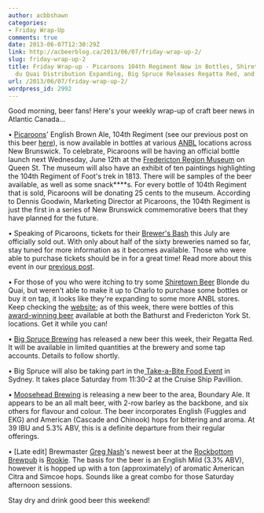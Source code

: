 ```yaml
---
author: acbbshawn
categories:
- Friday Wrap-Up
comments: true
date: 2013-06-07T12:30:29Z
link: http://acbeerblog.ca/2013/06/07/friday-wrap-up-2/
slug: friday-wrap-up-2
title: Friday Wrap-up - Picaroons 104th Regiment Now in Bottles, Shiretown Blonde
  du Quai Distribution Expanding, Big Spruce Releases Regatta Red, and more
url: /2013/06/07/friday-wrap-up-2/
wordpress_id: 2992
---
```


Good morning, beer fans! Here's your weekly wrap-up of craft beer news in Atlantic Canada...

• [Picaroons](https://www.facebook.com/picaroons)' English Brown Ale, 104th Regiment (see our previous post on this beer [here](http://atlanticcanadabeerblog.wordpress.com/2013/05/17/friday-wrap-up-20130517/)), is now available in bottles at various [ANBL](http://www.nbliquor.com/) locations across New Brunswick. To celebrate, Picaroons will be having an official bottle launch next Wednesday, June 12th at the [Fredericton Region Museum](http://frederictonregionmuseum.wordpress.com/) on Queen St. The museum will also have an exhibit of ten paintings highlighting the 104th Regiment of Foot's trek in 1813. There will be samples of the beer available, as well as some snack****s. For every bottle of 104th Regiment that is sold, Picaroons will be donating 25 cents to the museum. According to Dennis Goodwin, Marketing Director at Picaroons, the 104th Regiment is just the first in a series of New Brunswick commemorative beers that they have planned for the future.

• Speaking of Picaroons, tickets for their [Brewer's Bash](https://www.facebook.com/PicaroonsBrewersBash) this July are officially sold out. With only about half of the sixty breweries named so far, stay tuned for more information as it becomes available. Those who were able to purchase tickets should be in for a great time! Read more about this event in our [previous post](http://atlanticcanadabeerblog.wordpress.com/2013/05/14/more-details-on-picaroons-brewers-bash-in-july/).

• For those of you who were itching to try some [Shiretown Beer](https://www.facebook.com/shiretown) Blonde du Quai, but weren't able to make it up to Charlo to purchase some bottles or buy it on tap, it looks like they're expanding to some more ANBL stores. Keep checking the [website](http://www.nbliquor.com/location.html?upc=400000024493+&submit.x=44&submit.y=15); as of this week, there were bottles of this [award-winning beer](http://atlanticcanadabeerblog.wordpress.com/2013/04/19/friday-wrap-up-20130419/) available at both the Bathurst and Fredericton York St. locations. Get it while you can!

• [Big Spruce Brewing](https://www.facebook.com/BigSpruceBrewing) has released a new beer this week, their Regatta Red. It will be available in limited quantities at the brewery and some tap accounts. Details to follow shortly.

• Big Spruce will also be taking part in the[ Take-a-Bite Food Event](http://www.downtownsydney.ca/view-event.asp?id=29) in Sydney. It takes place Saturday from 11:30-2 at the Cruise Ship Pavillion.

• [Moosehead Brewing](http://moosehead.ca/home/) is releasing a new beer to the area, Boundary Ale. It appears to be an all malt beer, with 2-row barley as the backbone, and six others for flavour and colour. The beer incorporates English (Fuggles and EKG) and American (Cascade and Chinook) hops for bittering and aroma. At 39 IBU and 5.3% ABV, this is a definite departure from their regular offerings.

• [Late edit] Brewmaster [Greg Nash](https://twitter.com/__NASH__)'s newest beer at the [Rockbottom Brewpub](http://rockbottombrewpub.ca/) is [Rookie](http://rockbottombrewpub.blogspot.com/2013/06/rookie-now-on-tap.html). The basis for the beer is an English Mild (3.3% ABV), however it is hopped up with a ton (approximately) of aromatic American Citra and Simcoe hops. Sounds like a great combo for those Saturday afternoon sessions.

Stay dry and drink good beer this weekend!
